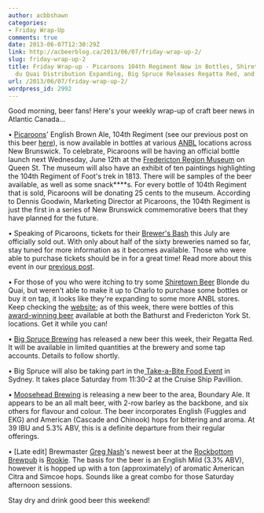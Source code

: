 ```yaml
---
author: acbbshawn
categories:
- Friday Wrap-Up
comments: true
date: 2013-06-07T12:30:29Z
link: http://acbeerblog.ca/2013/06/07/friday-wrap-up-2/
slug: friday-wrap-up-2
title: Friday Wrap-up - Picaroons 104th Regiment Now in Bottles, Shiretown Blonde
  du Quai Distribution Expanding, Big Spruce Releases Regatta Red, and more
url: /2013/06/07/friday-wrap-up-2/
wordpress_id: 2992
---
```


Good morning, beer fans! Here's your weekly wrap-up of craft beer news in Atlantic Canada...

• [Picaroons](https://www.facebook.com/picaroons)' English Brown Ale, 104th Regiment (see our previous post on this beer [here](http://atlanticcanadabeerblog.wordpress.com/2013/05/17/friday-wrap-up-20130517/)), is now available in bottles at various [ANBL](http://www.nbliquor.com/) locations across New Brunswick. To celebrate, Picaroons will be having an official bottle launch next Wednesday, June 12th at the [Fredericton Region Museum](http://frederictonregionmuseum.wordpress.com/) on Queen St. The museum will also have an exhibit of ten paintings highlighting the 104th Regiment of Foot's trek in 1813. There will be samples of the beer available, as well as some snack****s. For every bottle of 104th Regiment that is sold, Picaroons will be donating 25 cents to the museum. According to Dennis Goodwin, Marketing Director at Picaroons, the 104th Regiment is just the first in a series of New Brunswick commemorative beers that they have planned for the future.

• Speaking of Picaroons, tickets for their [Brewer's Bash](https://www.facebook.com/PicaroonsBrewersBash) this July are officially sold out. With only about half of the sixty breweries named so far, stay tuned for more information as it becomes available. Those who were able to purchase tickets should be in for a great time! Read more about this event in our [previous post](http://atlanticcanadabeerblog.wordpress.com/2013/05/14/more-details-on-picaroons-brewers-bash-in-july/).

• For those of you who were itching to try some [Shiretown Beer](https://www.facebook.com/shiretown) Blonde du Quai, but weren't able to make it up to Charlo to purchase some bottles or buy it on tap, it looks like they're expanding to some more ANBL stores. Keep checking the [website](http://www.nbliquor.com/location.html?upc=400000024493+&submit.x=44&submit.y=15); as of this week, there were bottles of this [award-winning beer](http://atlanticcanadabeerblog.wordpress.com/2013/04/19/friday-wrap-up-20130419/) available at both the Bathurst and Fredericton York St. locations. Get it while you can!

• [Big Spruce Brewing](https://www.facebook.com/BigSpruceBrewing) has released a new beer this week, their Regatta Red. It will be available in limited quantities at the brewery and some tap accounts. Details to follow shortly.

• Big Spruce will also be taking part in the[ Take-a-Bite Food Event](http://www.downtownsydney.ca/view-event.asp?id=29) in Sydney. It takes place Saturday from 11:30-2 at the Cruise Ship Pavillion.

• [Moosehead Brewing](http://moosehead.ca/home/) is releasing a new beer to the area, Boundary Ale. It appears to be an all malt beer, with 2-row barley as the backbone, and six others for flavour and colour. The beer incorporates English (Fuggles and EKG) and American (Cascade and Chinook) hops for bittering and aroma. At 39 IBU and 5.3% ABV, this is a definite departure from their regular offerings.

• [Late edit] Brewmaster [Greg Nash](https://twitter.com/__NASH__)'s newest beer at the [Rockbottom Brewpub](http://rockbottombrewpub.ca/) is [Rookie](http://rockbottombrewpub.blogspot.com/2013/06/rookie-now-on-tap.html). The basis for the beer is an English Mild (3.3% ABV), however it is hopped up with a ton (approximately) of aromatic American Citra and Simcoe hops. Sounds like a great combo for those Saturday afternoon sessions.

Stay dry and drink good beer this weekend!
